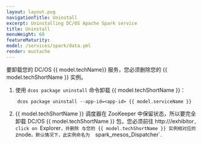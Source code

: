 ```yaml
---
layout: layout.pug
navigationTitle: Uninstall
excerpt: Uninstalling DC/OS Apache Spark service
title: Uninstall
menuWeight: 60
featureMaturity:
model: /services/spark/data.yml
render: mustache
---
```


要卸载您的 DC/OS {{ model.techName}} 服务，您必须删除您的 {{ model.techShortName }} 实例。

1. 使用 `dcos package uninstall` 命令卸载 {{ model.techShortName }}：
```
    dcos package uninstall --app-id=<app-id> {{ model.serviceName }}
```

2. {{ model.techShortName }} 调度器在 ZooKeeper 中保留状态，所以要完全
卸载 DC/OS {{ model.techShortName }} 包，您必须前往
http://<dcos-url>/exhibitor`, click on `Explorer`，并删除
与您的 {{ model.techShortName }} 实例相对应的 `znode`。默认情况下，此实例命名为 
`spark_mesos_Dispatcher`.
